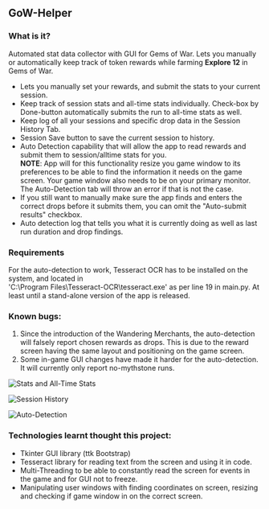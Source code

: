 ## GoW-Helper

### What is it?
Automated stat data collector with GUI for Gems of War. Lets you manually or automatically keep track of 
token rewards while farming **Explore 12** in Gems of War. 

- Lets you manually set your rewards, and submit the stats to your current session.
- Keep track of session stats and all-time stats individually. Check-box by Done-button automatically submits the run to all-time stats as well.
- Keep log of all your sessions and specific drop data in the Session History Tab.
- Session Save button to save the current session to history.
- Auto Detection capability that will allow the app to read rewards and submit them to session/alltime stats for you.   
**NOTE**: App will for this functionality resize you game window to its preferences to be able to find the information it needs on the game screen. Your game window also needs to be on your primary monitor. The Auto-Detection tab will throw an error if that is not the case.
- If you still want to manually make sure the app finds and enters the correct drops before it submits them, you can omit the "Auto-submit results" checkbox.
- Auto detection log that tells you what it is currently doing as well as last run duration and drop findings.

### Requirements
For the auto-detection to work, Tesseract OCR has to be installed on the system, and located in  
'C:\Program Files\Tesseract-OCR\tesseract.exe' as per line 19 in main.py. At least until a stand-alone version of the app is released.

### Known bugs:
1. Since the introduction of the Wandering Merchants, the auto-detection will falsely report chosen rewards as drops. This is due to the reward screen having the same layout and positioning on the game screen.
2. Some in-game GUI changes have made it harder for the auto-detection. It will currently only report no-mythstone runs.

![Stats and All-Time Stats](https://i.gyazo.com/20769718ff973be7993bd2b6e0370b1f.png)

![Session History](https://i.gyazo.com/34773e5779f3d17668f00a860a630dc8.png)

![Auto-Detection](https://i.gyazo.com/24b707142efcfdb454ca1d8bcc7b22c0.png)

### Technologies learnt thought this project:
- Tkinter GUI library (ttk Bootstrap)
- Tesseract library for reading text from the screen and using it in code.
- Multi-Threading to be able to constantly read the screen for events in the game and for GUI not to freeze.
- Manipulating user windows with finding coordinates on screen, resizing and checking if game window in on the correct screen.
